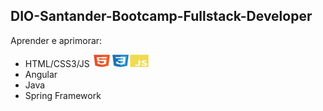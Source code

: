 ## DIO-Santander-Bootcamp-Fullstack-Developer
Aprender e aprimorar:
  - HTML/CSS3/JS <img height="20" width="30" src="https://raw.githubusercontent.com/devicons/devicon/master/icons/html5/html5-original.svg"><img height="20" width="30" src="https://raw.githubusercontent.com/devicons/devicon/master/icons/css3/css3-original.svg"><img height="20" width="30" src="https://raw.githubusercontent.com/devicons/devicon/master/icons/javascript/javascript-plain.svg">
  - Angular
  - Java 
  - Spring Framework
